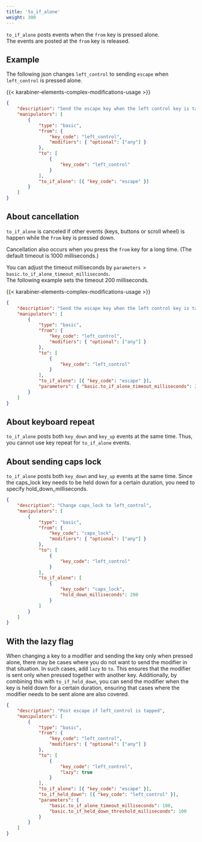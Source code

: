 ```yaml
---
title: 'to_if_alone'
weight: 300
---
```


`to_if_alone` posts events when the `from` key is pressed alone.<br />
The events are posted at the `from` key is released.

## Example

The following json changes `left_control` to sending `escape` when `left_control` is pressed alone.

{{< karabiner-elements-complex-modifications-usage >}}

```json
{
    "description": "Send the escape key when the left control key is tapped",
    "manipulators": [
        {
            "type": "basic",
            "from": {
                "key_code": "left_control",
                "modifiers": { "optional": ["any"] }
            },
            "to": [
                {
                    "key_code": "left_control"
                }
            ],
            "to_if_alone": [{ "key_code": "escape" }]
        }
    ]
}
```

## About cancellation

`to_if_alone` is canceled if other events (keys, buttons or scroll wheel) is happen while the `from` key is pressed down.

Cancellation also occurs when you press the `from` key for a long time. (The default timeout is 1000 milliseconds.)

You can adjust the timeout milliseconds by `parameters > basic.to_if_alone_timeout_milliseconds`.<br />
The following example sets the timeout 200 milliseconds.

{{< karabiner-elements-complex-modifications-usage >}}

```json
{
    "description": "Send the escape key when the left control key is tapped",
    "manipulators": [
        {
            "type": "basic",
            "from": {
                "key_code": "left_control",
                "modifiers": { "optional": ["any"] }
            },
            "to": [
                {
                    "key_code": "left_control"
                }
            ],
            "to_if_alone": [{ "key_code": "escape" }],
            "parameters": { "basic.to_if_alone_timeout_milliseconds": 200 }
        }
    ]
}
```

## About keyboard repeat

`to_if_alone` posts both `key_down` and `key_up` events at the same time.
Thus, you cannot use key repeat for `to_if_alone` events.

## About sending caps lock

`to_if_alone` posts both `key_down` and `key_up` events at the same time.
Since the caps_lock key needs to be held down for a certain duration, you need to specify hold_down_milliseconds.

```json
{
    "description": "Change caps_lock to left_control",
    "manipulators": [
        {
            "type": "basic",
            "from": {
                "key_code": "caps_lock",
                "modifiers": { "optional": ["any"] }
            },
            "to": [
                {
                    "key_code": "left_control"
                }
            ],
            "to_if_alone": [
                {
                    "key_code": "caps_lock",
                    "hold_down_milliseconds": 200
                }
            ]
        }
    ]
}
```

## With the lazy flag

When changing a key to a modifier and sending the key only when pressed alone, there may be cases where you do not want to send the modifier in that situation.
In such cases, add `lazy` to `to`. This ensures that the modifier is sent only when pressed together with another key.
Additionally, by combining this with `to_if_held_down`, you can send the modifier when the key is held down for a certain duration, ensuring that cases where the modifier needs to be sent alone are also covered.

```json
{
    "description": "Post escape if left_control is tapped",
    "manipulators": [
        {
            "type": "basic",
            "from": {
                "key_code": "left_control",
                "modifiers": { "optional": ["any"] }
            },
            "to": [
                {
                    "key_code": "left_control",
                    "lazy": true
                }
            ],
            "to_if_alone": [{ "key_code": "escape" }],
            "to_if_held_down": [{ "key_code": "left_control" }],
            "parameters": {
                "basic.to_if_alone_timeout_milliseconds": 100,
                "basic.to_if_held_down_threshold_milliseconds": 100
            }
        }
    ]
}
```
